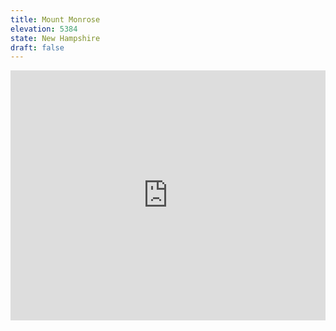 ```yaml
---
title: Mount Monrose 
elevation: 5384
state: New Hampshire
draft: false
---
```

<iframe class="alltrails" src="https://www.alltrails.com/widget/trail/us/new-hampshire/monroe?u=i&sh=q5vqbr" width="100%" height="400" frameborder="0" scrolling="no" marginheight="0" marginwidth="0" title="AllTrails: Trail Guides and Maps for Hiking, Camping, and Running"></iframe>
